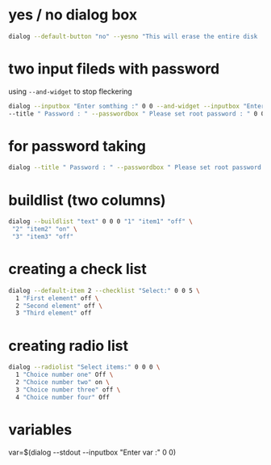 
# yes / no dialog box

```bash
dialog --default-button "no" --yesno "This will erase the entire disk . Please proceed with caution" 0 0
```

# two input fileds with password

using `--and-widget` to stop fleckering

```bash
dialog --inputbox "Enter somthing :" 0 0 --and-widget --inputbox "Enter somthing else :" 0 0 \
--title " Password : " --passwordbox " Please set root password : " 0 0
```


# for password taking

```bash
dialog --title " Password : " --passwordbox " Please set root password : " 0 0
```

# buildlist (two columns)

```bash
dialog --buildlist "text" 0 0 0 "1" "item1" "off" \
 "2" "item2" "on" \
 "3" "item3" "off"
```

# creating a check list

```bash
dialog --default-item 2 --checklist "Select:" 0 0 5 \
  1 "First element" off \
  2 "Second element" off \
  3 "Third element" off
```

# creating radio list

```bash
dialog --radiolist "Select items:" 0 0 0 \
  1 "Choice number one" Off \
  2 "Choice number two" on \
  3 "Choice number three" off \
  4 "Choice number four" Off
```

# variables

var=$(dialog --stdout --inputbox "Enter var :" 0 0)


